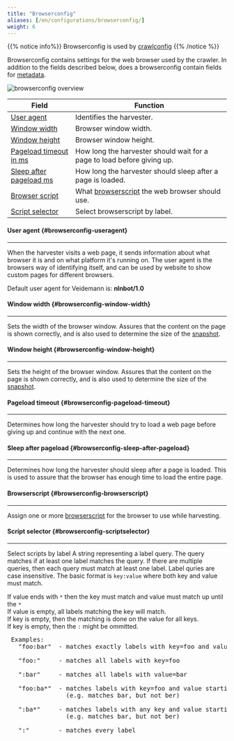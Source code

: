 ```yaml
---
title: "Browserconfig"
aliases: [/en/configurations/browserconfig/]
weight: 6
---
```


{{% notice info%}}
Browserconfig is used by [crawlconfig](../crawlconfig)
{{% /notice %}}  


Browserconfig contains settings for  the web browser used by the crawler. In addition to the fields described below,
does a browserconfig contain fields for [metadata](../#veidemann-meta).


![browserconfig overview](/img/browserconfig/veidemann_dashboard_browserconfig_overview.png)


 Field                                                         | Function
---------------------------------------------------------------|--------------------------------------------------------
[User agent](#browserconfig-useragent)                         | Identifies the harvester.
[Window width](#browserconfig-window-width)                    | Browser window width.
[Window height](#browserconfig-window-height)                  | Browser window height.
[Pageload timeout in ms](#browserconfig-pageload-timeout)      | How long the harvester should wait for a page to load before giving up.  
[Sleep after pageload ms](#browserconfig-sleep-after-pageload) | How long the harvester should sleep after a page is loaded.
[Browser script](#browserconfig-browserscript)                 | What [browserscript](../browserscript) the web browser should use.
[Script selector](#browserconfig-scriptselector)               | Select browserscript by label.  


#### User agent {#browserconfig-useragent}
-------------------------------------------

When the harvester visits a web page, it sends information about what browser it is and on what platform it's running on.
The user agent is the browsers way of identifying itself, and can be used by website to show custom pages for different
browsers.   

Default user agent for Veidemann is: **nlnbot/1.0**


#### Window width {#browserconfig-window-width}
-----------------------------------------------
Sets the width of the browser window. Assures that the content on the page is shown correctly, and is also used to 
determine the size of the [snapshot](../crawlconfig/#crawlconfig-create-snapshot).

#### Window height {#browserconfig-window-height}
-----------------------------------------------
Sets the height of the browser window. Assures that the content on the page is shown correctly, and is also used to 
determine the size of the [snapshot](../crawlconfig/#crawlconfig-create-snapshot).

#### Pageload timeout {#browserconfig-pageload-timeout}
-------------------------------------------------------
Determines how long the harvester should try to load a web page before giving up and continue with the next one.

#### Sleep after pageload {#browserconfig-sleep-after-pageload}
---------------------------------------------------------------
Determines how long the harvester should sleep after a page is loaded. This is used to assure that the browser has enough
time to load the entire page. 

#### Browserscript {#browserconfig-browserscript}
--------------------------------------------------
Assign one or more  [browserscript](../browserscript) for the browser to use while harvesting.   

#### Script selector {#browserconfig-scriptselector}
----------------------------------------------------
Select scripts by label
A string representing a label query. The query matches if at least one label matches the query.
If there are multiple queries, then each query must match at least one label.
Label quries are case insensitive. The basic format is <code>key:value</code> where both key and value must match.
  
  If value ends with <code>&ast;</code> then the key must match and value must match up until the <code>&ast;</code>  
  If value is empty, all labels matching the key will match.  
  If key is empty, then the matching is done on the value for all keys.  
  If key is empty, then the <code>:</code> might be ommitted.
  
<pre>
 Examples:
   "foo:bar"  - matches exactly labels with key=foo and value=bar  
   
   "foo:"     - matches all labels with key=foo  
   
   ":bar"     - matches all labels with value=bar  
   
   "foo:ba*"  - matches labels with key=foo and value starting with ba 
                (e.g. matches bar, but not ber)  
   
   ":ba*"     - matches labels with any key and value starting with ba
                (e.g. matches bar, but not ber)  
   
   ":"        - matches every label
</pre>